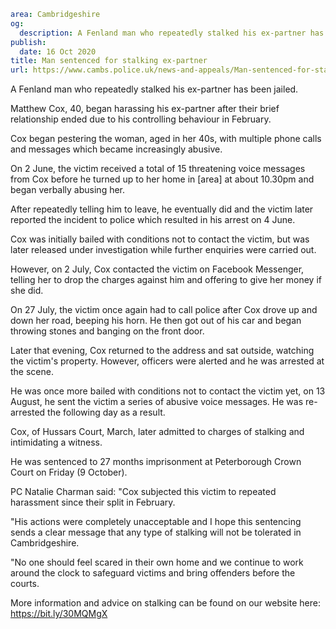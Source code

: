 ```yaml
area: Cambridgeshire
og:
  description: A Fenland man who repeatedly stalked his ex-partner has been jailed.
publish:
  date: 16 Oct 2020
title: Man sentenced for stalking ex-partner
url: https://www.cambs.police.uk/news-and-appeals/Man-sentenced-for-stalking-ex-partner
```

A Fenland man who repeatedly stalked his ex-partner has been jailed.

Matthew Cox, 40, began harassing his ex-partner after their brief relationship ended due to his controlling behaviour in February.

Cox began pestering the woman, aged in her 40s, with multiple phone calls and messages which became increasingly abusive.

On 2 June, the victim received a total of 15 threatening voice messages from Cox before he turned up to her home in [area] at about 10.30pm and began verbally abusing her.

After repeatedly telling him to leave, he eventually did and the victim later reported the incident to police which resulted in his arrest on 4 June.

Cox was initially bailed with conditions not to contact the victim, but was later released under investigation while further enquiries were carried out.

However, on 2 July, Cox contacted the victim on Facebook Messenger, telling her to drop the charges against him and offering to give her money if she did.

On 27 July, the victim once again had to call police after Cox drove up and down her road, beeping his horn. He then got out of his car and began throwing stones and banging on the front door.

Later that evening, Cox returned to the address and sat outside, watching the victim's property. However, officers were alerted and he was arrested at the scene.

He was once more bailed with conditions not to contact the victim yet, on 13 August, he sent the victim a series of abusive voice messages. He was re-arrested the following day as a result.

Cox, of Hussars Court, March, later admitted to charges of stalking and intimidating a witness.

He was sentenced to 27 months imprisonment at Peterborough Crown Court on Friday (9 October).

PC Natalie Charman said: "Cox subjected this victim to repeated harassment since their split in February.

"His actions were completely unacceptable and I hope this sentencing sends a clear message that any type of stalking will not be tolerated in Cambridgeshire.

"No one should feel scared in their own home and we continue to work around the clock to safeguard victims and bring offenders before the courts.

More information and advice on stalking can be found on our website here: https://bit.ly/30MQMgX
